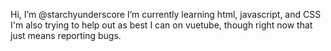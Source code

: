 Hi, I’m @starchyunderscore
I’m currently learning html, javascript, and CSS
I'm also trying to help out as best I can on vuetube, though right now that just means reporting bugs. 

<!---
starchyunderscore/starchyunderscore is a ✨ special ✨ repository because its `README.md` (this file) appears on your GitHub profile.
You can click the Preview link to take a look at your changes.
--->
